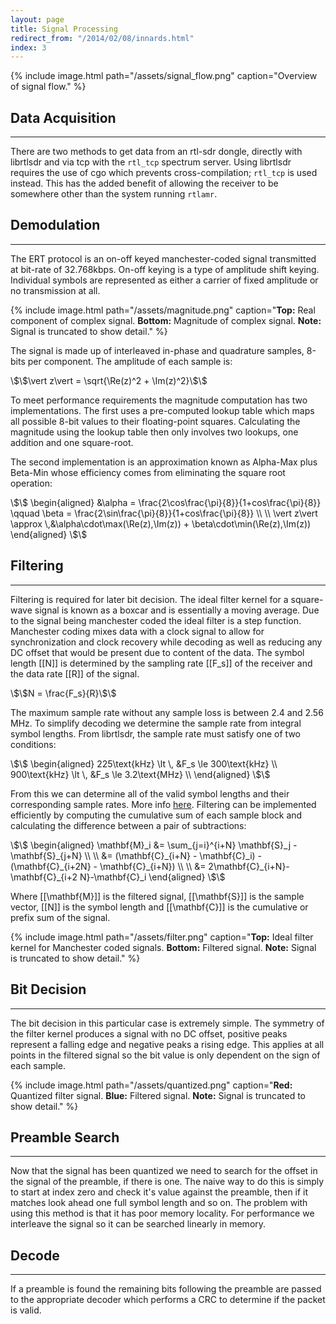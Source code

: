 ```yaml
---
layout: page
title: Signal Processing
redirect_from: "/2014/02/08/innards.html"
index: 3
---
```


{% include image.html path="/assets/signal_flow.png" caption="Overview of signal flow." %}

## Data Acquisition
***

There are two methods to get data from an rtl-sdr dongle, directly with librtlsdr and via tcp with the `rtl_tcp` spectrum server. Using librtlsdr requires the use of cgo which prevents cross-compilation; `rtl_tcp` is used instead. This has the added benefit of allowing the receiver to be somewhere other than the system running `rtlamr`.

## Demodulation
***

The ERT protocol is an on-off keyed manchester-coded signal transmitted at bit-rate of 32.768kbps. On-off keying is a type of amplitude shift keying. Individual symbols are represented as either a carrier of fixed amplitude or no transmission at all.

{% include image.html path="/assets/magnitude.png" caption="<strong>Top:</strong> Real component of complex signal. <strong>Bottom:</strong> Magnitude of complex signal. <strong>Note:</strong> Signal is truncated to show detail." %}

The signal is made up of interleaved in-phase and quadrature samples, 8-bits per component. The amplitude of each sample is:

<span>
\$\$\vert z\vert = \sqrt{\Re(z)^2 + \Im(z)^2}\$\$
</span>

To meet performance requirements the magnitude computation has two implementations. The first uses a pre-computed lookup table which maps all possible 8-bit values to their floating-point squares. Calculating the magnitude using the lookup table then only involves two lookups, one addition and one square-root.

The second implementation is an approximation known as Alpha-Max plus Beta-Min whose efficiency comes from eliminating the square root operation:

<span>
\$\$
	\begin{aligned}
		&\alpha = \frac{2\cos\frac{\pi}{8}}{1+cos\frac{\pi}{8}} \qquad \beta = \frac{2\sin\frac{\pi}{8}}{1+cos\frac{\pi}{8}} \\ \\
		\vert z\vert \approx \,&\alpha\cdot\max(\Re(z),\Im(z)) + \beta\cdot\min(\Re(z),\Im(z))
	\end{aligned}
\$\$
</span>

## Filtering
***

Filtering is required for later bit decision. The ideal filter kernel for a square-wave signal is known as a boxcar and is essentially a moving average. Due to the signal being manchester coded the ideal filter is a step function. Manchester coding mixes data with a clock signal to allow for synchronization and clock recovery while decoding as well as reducing any DC offset that would be present due to content of the data. The symbol length [[N]] is determined by the sampling rate [[F_s]] of the receiver and the data rate [[R]] of the signal.

<span>
\$\$N = \frac{F_s}{R}\$\$
</span>

The maximum sample rate without any sample loss is between 2.4 and 2.56 MHz. To simplify decoding we determine the sample rate from integral symbol lengths. From librtlsdr, the sample rate must satisfy one of two conditions:

<span>
\$\$
	\begin{aligned}
		225\text{kHz} \lt \, &F_s \le 300\text{kHz} \\
		900\text{kHz} \lt \, &F_s \le 3.2\text{MHz} \\
	\end{aligned}
\$\$
</span>

From this we can determine all of the valid symbol lengths and their corresponding sample rates. More info [here](https://github.com/bemasher/rtlamr/blob/master/help.md). Filtering can be implemented efficiently by computing the cumulative sum of each sample block and calculating the difference between a pair of subtractions:

<span>
\$\$
	\begin{aligned}
		\mathbf{M}_i &= \sum_{j=i}^{i+N} \mathbf{S}_j - \mathbf{S}_{j+N} \\ \\
		&= (\mathbf{C}_{i+N} - \mathbf{C}_i) - (\mathbf{C}_{i+2N} - \mathbf{C}_{i+N}) \\ \\
		&= 2\mathbf{C}_{i+N}-\mathbf{C}_{i+2 N}-\mathbf{C}_i
	\end{aligned}
\$\$
</span>

Where [[\mathbf{M}]] is the filtered signal, [[\mathbf{S}]] is the sample vector, [[N]] is the symbol length and [[\mathbf{C}]] is the cumulative or prefix sum of the signal.

{% include image.html path="/assets/filter.png" caption="<strong>Top:</strong> Ideal filter kernel for Manchester coded signals. <strong>Bottom:</strong> Filtered signal. <strong>Note:</strong> Signal is truncated to show detail." %}

## Bit Decision
***

The bit decision in this particular case is extremely simple. The symmetry of the filter kernel produces a signal with no DC offset, positive peaks represent a falling edge and negative peaks a rising edge. This applies at all points in the filtered signal so the bit value is only dependent on the sign of each sample.

{% include image.html path="/assets/quantized.png" caption="<strong>Red:</strong> Quantized filter signal. <strong>Blue:</strong> Filtered signal. <strong>Note:</strong> Signal is truncated to show detail." %}

## Preamble Search
***

Now that the signal has been quantized we need to search for the offset in the signal of the preamble, if there is one. The naive way to do this is simply to start at index zero and check it's value against the preamble, then if it matches look ahead one full symbol length and so on. The problem with using this method is that it has poor memory locality. For performance we interleave the signal so it can be searched linearly in memory.

## Decode
***

If a preamble is found the remaining bits following the preamble are passed to the appropriate decoder which performs a CRC to determine if the packet is valid.